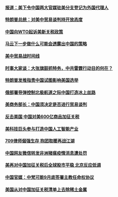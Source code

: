 #### [报道：美下令中国两大官媒驻美分支登记为外国代理人](../pages/zyyyoeqqvi/4577151.md) 

#### [特朗普总统：对美中贸易谈判持开放态度](../pages/zyyyoeqqvi/4576916.md) 

#### [中国向WTO起诉美新关税政策](../pages/zyyyoeqqvi/4576818.md) 

#### [马云下一步做什么可能会透露出中国的策略](../pages/zyyyoeqqvi/4576807.md) 

#### [美中贸易战时间线](../pages/zyyyoeqqvi/4576723.md) 

#### [时事大家谈：大张旗鼓抓特务，中共雷霆行动目的何在？](../pages/zyyyoeqqvi/4576678.md) 

#### [特朗普发推指责中国试图影响美国选举](../pages/zyyyoeqqvi/4576592.md) 

#### [俄部署导弹控制北极航道之际中国打造冰上丝路](../pages/zyyyoeqqvi/4576534.md) 

#### [美商务部长：中国须决定是否进行贸易谈判](../pages/zyyyoeqqvi/4576486.md) 

#### [反击美国  中国对美600亿商品加征关税](../pages/zyyyoeqqvi/4576450.md) 

#### [美科技巨头参与打造中国人工智能产业](../pages/zyyyoeqqvi/4576425.md) 

#### [709律师倔强生存 抱团取暖再战江湖](../pages/zyyyoeqqvi/4576410.md) 

#### [中国网友微信转发非洲猪瘟疫情消息遭处罚](../pages/zyyyoeqqvi/4576345.md) 

#### [美再对中国加征关税后全球股市平稳 北京反应低调](../pages/zyyyoeqqvi/4576282.md) 

#### [中国官媒：中梵可能9月底签署主教任命权协议](../pages/zyyyoeqqvi/4576257.md) 

#### [美国从对中国加征关税清单上去除稀土金属](../pages/zyyyoeqqvi/4576216.md) 

